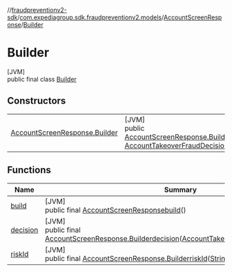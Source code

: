 //[fraudpreventionv2-sdk](../../../../index.md)/[com.expediagroup.sdk.fraudpreventionv2.models](../../index.md)/[AccountScreenResponse](../index.md)/[Builder](index.md)

# Builder

[JVM]\
public final class [Builder](index.md)

## Constructors

| | |
|---|---|
| [AccountScreenResponse.Builder](-account-screen-response.-builder.md) | [JVM]<br>public [AccountScreenResponse.Builder](index.md)[AccountScreenResponse.Builder](-account-screen-response.-builder.md)([String](https://docs.oracle.com/javase/8/docs/api/java/lang/String.html)riskId, [AccountTakeoverFraudDecision](../../-account-takeover-fraud-decision/index.md)decision) |

## Functions

| Name | Summary |
|---|---|
| [build](build.md) | [JVM]<br>public final [AccountScreenResponse](../index.md)[build](build.md)() |
| [decision](decision.md) | [JVM]<br>public final [AccountScreenResponse.Builder](index.md)[decision](decision.md)([AccountTakeoverFraudDecision](../../-account-takeover-fraud-decision/index.md)decision) |
| [riskId](risk-id.md) | [JVM]<br>public final [AccountScreenResponse.Builder](index.md)[riskId](risk-id.md)([String](https://docs.oracle.com/javase/8/docs/api/java/lang/String.html)riskId) |
